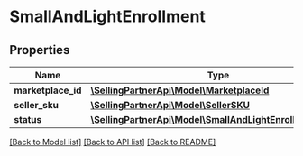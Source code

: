 # SmallAndLightEnrollment

## Properties
Name | Type | Description | Notes
------------ | ------------- | ------------- | -------------
**marketplace_id** | [**\SellingPartnerApi\Model\MarketplaceId**](MarketplaceId.md) |  | 
**seller_sku** | [**\SellingPartnerApi\Model\SellerSKU**](SellerSKU.md) |  | 
**status** | [**\SellingPartnerApi\Model\SmallAndLightEnrollmentStatus**](SmallAndLightEnrollmentStatus.md) |  | 

[[Back to Model list]](../README.md#documentation-for-models) [[Back to API list]](../README.md#documentation-for-api-endpoints) [[Back to README]](../README.md)


